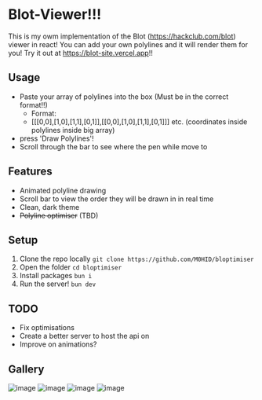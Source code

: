 # Blot-Viewer!!!

This is my owm implementation of the Blot (https://hackclub.com/blot) viewer in react! You can add your own polylines and it will render them for you!
Try it out at https://blot-site.vercel.app!!

## Usage
- Paste your array of polylines into the box (Must be in the correct format!!)
  - Format:
  - [[[0,0],[1,0],[1,1],[0,1]],[[0,0],[1,0],[1,1],[0,1]]] etc. (coordinates inside polylines inside big array)
- press 'Draw Polylines'!
- Scroll through the bar to see where the pen while move to
  
## Features
- Animated polyline drawing
- Scroll bar to view the order they will be drawn in in real time
- Clean, dark theme
- ~~Polyline optimiser~~ (TBD)

## Setup
1. Clone the repo locally `git clone https://github.com/M0HID/bloptimiser`
2. Open the folder `cd bloptimiser`
3. Install packages `bun i`
4. Run the server! `bun dev`

## TODO
- Fix optimisations
- Create a better server to host the api on
- Improve on animations?

## Gallery
![image](https://github.com/user-attachments/assets/8c2c32bb-3b6c-490a-b002-3ed5ba8a44b1)
![image](https://github.com/user-attachments/assets/7560abc0-2aef-4716-b9d3-7fc16ffcea4b)
![image](https://github.com/user-attachments/assets/30b18142-8078-452c-bc58-decd07a7b745)
![image](https://github.com/user-attachments/assets/3beeff12-666d-4cb5-8309-7f40e4481023)
